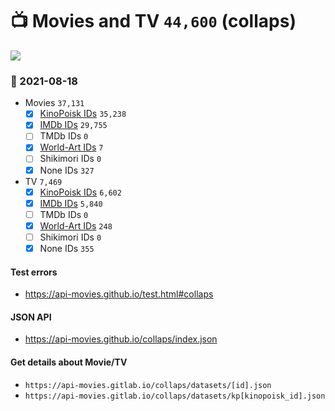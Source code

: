 # :tv: Movies and TV `44,600` (collaps)

<a href="https://API-Movies.github.io"><img src="https://API-Movies.github.io/banner.png?cache"></a>

### :date: 2021-08-18
- Movies `37,131`
  - [x] <a href="https://API-Movies.github.io/collaps/movie_kinopoisk_ids.json">KinoPoisk IDs</a> `35,238`
  - [x] <a href="https://API-Movies.github.io/collaps/movie_imdb_ids.json">IMDb IDs</a> `29,755`
  - [ ] TMDb IDs `0`
  - [x] <a href="https://API-Movies.github.io/collaps/movie_world_art_ids.json">World-Art IDs</a> `7`
  - [ ] Shikimori IDs `0`
  - [x] None IDs `327`
- TV `7,469`
  - [x] <a href="https://API-Movies.github.io/collaps/tv_kinopoisk_ids.json">KinoPoisk IDs</a> `6,602`
  - [x] <a href="https://API-Movies.github.io/collaps/tv_imdb_ids.json">IMDb IDs</a> `5,840`
  - [ ] TMDb IDs `0`
  - [x] <a href="https://API-Movies.github.io/collaps/tv_world_art_ids.json">World-Art IDs</a> `248`
  - [ ] Shikimori IDs `0`
  - [x] None IDs `355`
#### Test errors
- <a href='https://api-movies.github.io/test.html#collaps'>https://api-movies.github.io/test.html#collaps</a>
#### JSON API
- <a href='https://api-movies.github.io/collaps/index.json'>https://api-movies.github.io/collaps/index.json</a>
#### Get details about Movie/TV
- `https://api-movies.gitlab.io/collaps/datasets/[id].json`
- `https://api-movies.gitlab.io/collaps/datasets/kp[kinopoisk_id].json`
